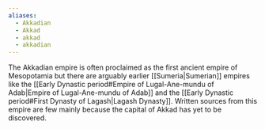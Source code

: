 ```yaml
---
aliases:
  - Akkadian
  - Akkad
  - akkad
  - akkadian
---
```

The Akkadian empire is often proclaimed as the first ancient empire of Mesopotamia but there are arguably earlier [[Sumeria|Sumerian]] empires like the [[Early Dynastic period#Empire of Lugal-Ane-mundu of Adab|Empire of Lugal-Ane-mundu of Adab]] and the [[Early Dynastic period#First Dynasty of Lagash|Lagash Dynasty]]. Written sources from this empire are few mainly because the capital of Akkad has yet to be discovered.